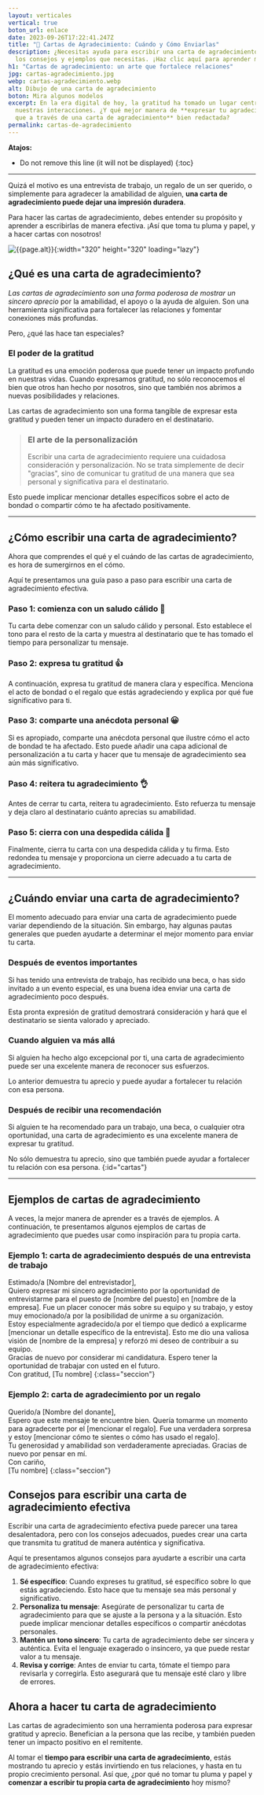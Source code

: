 ```yaml
---
layout: verticales
vertical: true
boton_url: enlace
date: 2023-09-26T17:22:41.247Z
title: "💌 Cartas de Agradecimiento: Cuándo y Cómo Enviarlas"
description: ¿Necesitas ayuda para escribir una carta de agradecimiento? Tenemos
  los consejos y ejemplos que necesitas. ¡Haz clic aquí para aprender más!
h1: "Cartas de agradecimiento: un arte que fortalece relaciones"
jpg: cartas-agradecimiento.jpg
webp: cartas-agradecimiento.webp
alt: Dibujo de una carta de agradecimiento
boton: Mira algunos modelos
excerpt: En la era digital de hoy, la gratitud ha tomado un lugar central en
  nuestras interacciones. ¿Y qué mejor manera de **expresar tu agradecimiento
  que a través de una carta de agradecimiento** bien redactada?
permalink: cartas-de-agradecimiento
---
```

**Atajos:**

* Do not remove this line (it will not be displayed)
  {:toc}

- - -

Quizá el motivo es una entrevista de trabajo, un regalo de un ser querido, o simplemente para agradecer la amabilidad de alguien, **una carta de agradecimiento puede dejar una impresión duradera**.

Para hacer las cartas de agradecimiento, debes entender su propósito y aprender a escribirlas de manera efectiva. ¡Así que toma tu pluma y papel, y a hacer cartas con nosotros!

![{{page.alt}}]({{site.baseurl}}/img/{{page.webp}} "Cartas gratitud"){:width="320" height="320" loading="lazy"}

## ¿Qué es una carta de agradecimiento?

*Las cartas de agradecimiento son una forma poderosa de mostrar un sincero aprecio* por la amabilidad, el apoyo o la ayuda de alguien. Son una herramienta significativa para fortalecer las relaciones y fomentar conexiones más profundas.

Pero, ¿qué las hace tan especiales?

### El poder de la gratitud

La gratitud es una emoción poderosa que puede tener un impacto profundo en nuestras vidas. Cuando expresamos gratitud, no sólo reconocemos el bien que otros han hecho por nosotros, sino que también nos abrimos a nuevas posibilidades y relaciones.

Las cartas de agradecimiento son una forma tangible de expresar esta gratitud y pueden tener un impacto duradero en el destinatario.

> ### El arte de la personalización
>
> Escribir una carta de agradecimiento requiere una cuidadosa consideración y personalización. No se trata simplemente de decir "gracias", sino de comunicar tu gratitud de una manera que sea personal y significativa para el destinatario.

Esto puede implicar mencionar detalles específicos sobre el acto de bondad o compartir cómo te ha afectado positivamente.

- - -

## ¿Cómo escribir una carta de agradecimiento?

Ahora que comprendes el qué y el cuándo de las cartas de agradecimiento, es hora de sumergirnos en el cómo.

Aquí te presentamos una guía paso a paso para escribir una carta de agradecimiento efectiva.

### Paso 1: comienza con un saludo cálido 👋

Tu carta debe comenzar con un saludo cálido y personal. Esto establece el tono para el resto de la carta y muestra al destinatario que te has tomado el tiempo para personalizar tu mensaje.

### Paso 2: expresa tu gratitud 👍

A continuación, expresa tu gratitud de manera clara y específica. Menciona el acto de bondad o el regalo que estás agradeciendo y explica por qué fue significativo para ti.

### Paso 3: comparte una anécdota personal 😀

Si es apropiado, comparte una anécdota personal que ilustre cómo el acto de bondad te ha afectado. Esto puede añadir una capa adicional de personalización a tu carta y hacer que tu mensaje de agradecimiento sea aún más significativo.

### Paso 4: reitera tu agradecimiento 👌

Antes de cerrar tu carta, reitera tu agradecimiento. Esto refuerza tu mensaje y deja claro al destinatario cuánto aprecias su amabilidad.

### Paso 5: cierra con una despedida cálida 🤗

Finalmente, cierra tu carta con una despedida cálida y tu firma. Esto redondea tu mensaje y proporciona un cierre adecuado a tu carta de agradecimiento.

- - -

## ¿Cuándo enviar una carta de agradecimiento?

El momento adecuado para enviar una carta de agradecimiento puede variar dependiendo de la situación. Sin embargo, hay algunas pautas generales que pueden ayudarte a determinar el mejor momento para enviar tu carta.

### Después de eventos importantes

Si has tenido una entrevista de trabajo, has recibido una beca, o has sido invitado a un evento especial, es una buena idea enviar una carta de agradecimiento poco después.

Esta pronta expresión de gratitud demostrará consideración y hará que el destinatario se sienta valorado y apreciado.

### Cuando alguien va más allá

Si alguien ha hecho algo excepcional por ti, una carta de agradecimiento puede ser una excelente manera de reconocer sus esfuerzos.

Lo anterior demuestra tu aprecio y puede ayudar a fortalecer tu relación con esa persona.

### Después de recibir una recomendación

Si alguien te ha recomendado para un trabajo, una beca, o cualquier otra oportunidad, una carta de agradecimiento es una excelente manera de expresar tu gratitud.

No sólo demuestra tu aprecio, sino que también puede ayudar a fortalecer tu relación con esa persona.
{:id="cartas"}

- - -

## Ejemplos de cartas de agradecimiento

A veces, la mejor manera de aprender es a través de ejemplos. A continuación, te presentamos algunos ejemplos de cartas de agradecimiento que puedes usar como inspiración para tu propia carta.

### Ejemplo 1: carta de agradecimiento después de una entrevista de trabajo

Estimado/a \[Nombre del entrevistador],\
Quiero expresar mi sincero agradecimiento por la oportunidad de entrevistarme para el puesto de \[nombre del puesto] en \[nombre de la empresa]. Fue un placer conocer más sobre su equipo y su trabajo, y estoy muy emocionado/a por la posibilidad de unirme a su organización.\
Estoy especialmente agradecido/a por el tiempo que dedicó a explicarme \[mencionar un detalle específico de la entrevista]. Esto me dio una valiosa visión de \[nombre de la empresa] y reforzó mi deseo de contribuir a su equipo.\
Gracias de nuevo por considerar mi candidatura. Espero tener la oportunidad de trabajar con usted en el futuro.\
Con gratitud,
\[Tu nombre]
{:class="seccion"}

### Ejemplo 2: carta de agradecimiento por un regalo

Querido/a \[Nombre del donante],\
Espero que este mensaje te encuentre bien. Quería tomarme un momento para agradecerte por el \[mencionar el regalo]. Fue una verdadera sorpresa y estoy \[mencionar cómo te sientes o cómo has usado el regalo].\
Tu generosidad y amabilidad son verdaderamente apreciadas. Gracias de nuevo por pensar en mí.\
Con cariño,\
\[Tu nombre]
{:class="seccion"}

## Consejos para escribir una carta de agradecimiento efectiva

Escribir una carta de agradecimiento efectiva puede parecer una tarea desalentadora, pero con los consejos adecuados, puedes crear una carta que transmita tu gratitud de manera auténtica y significativa.

Aquí te presentamos algunos consejos para ayudarte a escribir una carta de agradecimiento efectiva:

1. **Sé específico**: Cuando expreses tu gratitud, sé específico sobre lo que estás agradeciendo. Esto hace que tu mensaje sea más personal y significativo.
2. **Personaliza tu mensaje**: Asegúrate de personalizar tu carta de agradecimiento para que se ajuste a la persona y a la situación. Esto puede implicar mencionar detalles específicos o compartir anécdotas personales.
3. **Mantén un tono sincero**: Tu carta de agradecimiento debe ser sincera y auténtica. Evita el lenguaje exagerado o insincero, ya que puede restar valor a tu mensaje.
4. **Revisa y corrige**: Antes de enviar tu carta, tómate el tiempo para revisarla y corregirla. Esto asegurará que tu mensaje esté claro y libre de errores.

## Ahora a hacer tu carta de agradecimiento

Las cartas de agradecimiento son una herramienta poderosa para expresar gratitud y aprecio. Benefician a la persona que las recibe, y también pueden tener un impacto positivo en el remitente.

Al tomar el **tiempo para escribir una carta de agradecimiento**, estás mostrando tu aprecio y estás invirtiendo en tus relaciones, y hasta en tu propio crecimiento personal. Así que, ¿por qué no tomar tu pluma y papel y **comenzar a escribir tu propia carta de agradecimiento** hoy mismo?